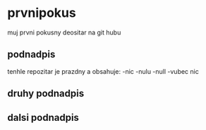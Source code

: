# prvnipokus
muj prvni pokusny deositar na git hubu
## podnadpis
tenhle repozitar je prazdny a obsahuje: 
 -nic
 -nulu
 -null
 -vubec nic

 ## druhy podnadpis
 ## dalsi podnadpis
